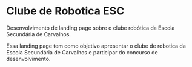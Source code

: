 # Clube de Robotica ESC

Desenvolvimento de landing page sobre o clube robótica da Escola Secundária de Carvalhos. 

Essa landing page tem como objetivo apresentar o clube de robotica da Escola Secundária de Carvalhos e participar do concurso de desenvolvimento.
